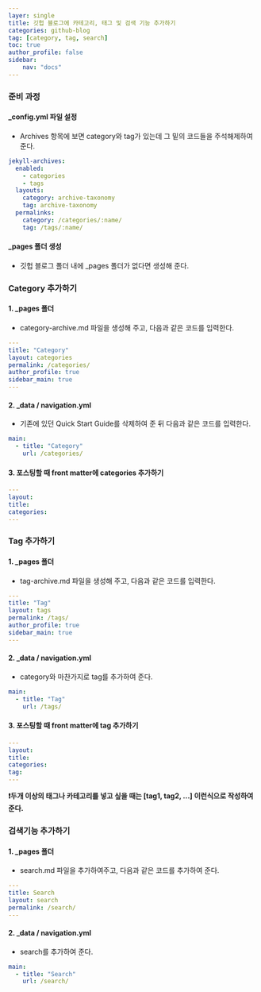 ```yaml
---
layer: single
title: 깃헙 블로그에 카테고리, 태그 및 검색 기능 추가하기
categories: github-blog
tag: [category, tag, search]
toc: true
author_profile: false
sidebar:
    nav: "docs"
---
```


### 준비 과정

#### _config.yml 파일 설정

- Archives 항목에 보면 category와 tag가 있는데 그 밑의 코드들을 주석해제하여 준다.

```yaml
jekyll-archives:
  enabled:
    - categories
    - tags
  layouts:
    category: archive-taxonomy
    tag: archive-taxonomy
  permalinks:
    category: /categories/:name/
    tag: /tags/:name/
```



#### _pages 폴더 생성

+ 깃헙 블로그 폴더 내에 _pages 폴더가 없다면 생성해 준다.



### Category 추가하기

#### 1. _pages 폴더

+ category-archive.md 파일을 생성해 주고, 다음과 같은 코드를 입력한다.

```yaml
---
title: "Category"
layout: categories
permalink: /categories/
author_profile: true
sidebar_main: true
---
```

#### 2. _data / navigation.yml 

+ 기존에 있던 Quick Start Guide를 삭제하여 준 뒤 다음과 같은 코드를 입력한다.

```yaml
main:
  - title: "Category"
    url: /categories/
```

#### 3. 포스팅할 때 front matter에 categories 추가하기

```yaml
---
layout:
title:
categories:
---
```



### **Tag 추가하기**

#### 1. _pages 폴더

+ tag-archive.md 파일을 생성해 주고, 다음과 같은 코드를 입력한다.

```yaml
---
title: "Tag"
layout: tags
permalink: /tags/
author_profile: true
sidebar_main: true
---
```

#### 2. _data / navigation.yml

+ category와 마찬가지로 tag를 추가하여 준다.

```yaml
main:
  - title: "Tag"
    url: /tags/
```

#### 3. 포스팅할 때 front matter에 tag 추가하기

```yaml
---
layout:
title:
categories:
tag:
---
```



**❗️두개 이상의 태그나 카테고리를 넣고 싶을 때는 [tag1, tag2, ...] 이런식으로 작성하여 준다.**



### **검색기능 추가하기**

#### 1. _pages 폴더

+ search.md 파일을 추가하여주고, 다음과 같은 코드를 추가하여 준다.

```yaml
---
title: Search
layout: search
permalink: /search/
---
```

#### 2. _data / navigation.yml

+ search를 추가하여 준다.

```yaml
main:
  - title: "Search"
    url: /search/
```

